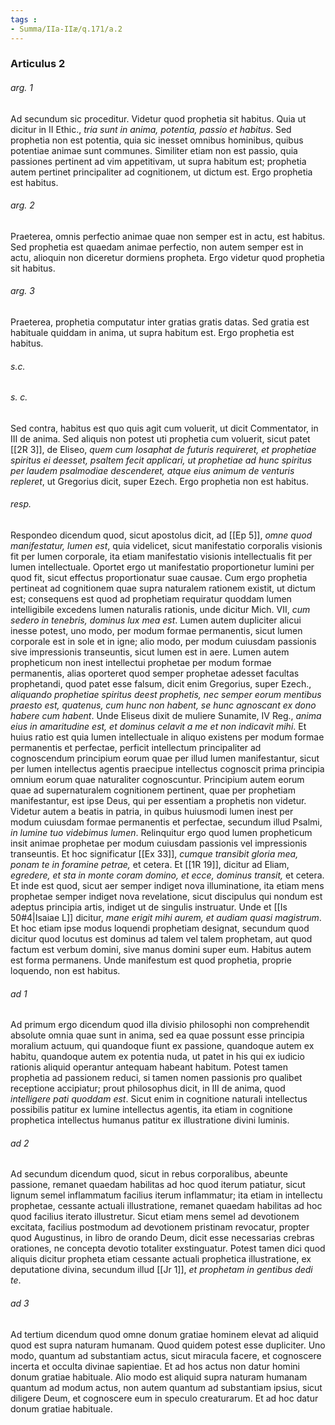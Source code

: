 ```yaml
---
tags : 
- Summa/IIa-IIæ/q.171/a.2
---
```


### Articulus 2

###### arg. 1
Ad secundum sic proceditur. Videtur quod prophetia sit habitus. Quia ut dicitur in II Ethic., *tria sunt in anima, potentia, passio et habitus*. Sed prophetia non est potentia, quia sic inesset omnibus hominibus, quibus potentiae animae sunt communes. Similiter etiam non est passio, quia passiones pertinent ad vim appetitivam, ut supra habitum est; prophetia autem pertinet principaliter ad cognitionem, ut dictum est. Ergo prophetia est habitus.

###### arg. 2
Praeterea, omnis perfectio animae quae non semper est in actu, est habitus. Sed prophetia est quaedam animae perfectio, non autem semper est in actu, alioquin non diceretur dormiens propheta. Ergo videtur quod prophetia sit habitus.

###### arg. 3
Praeterea, prophetia computatur inter gratias gratis datas. Sed gratia est habituale quiddam in anima, ut supra habitum est. Ergo prophetia est habitus.

###### s.c.
###### s. c.
Sed contra, habitus est quo quis agit cum voluerit, ut dicit Commentator, in III de anima. Sed aliquis non potest uti prophetia cum voluerit, sicut patet [[2R 3]], de Eliseo, *quem cum Iosaphat de futuris requireret, et prophetiae spiritus ei deesset, psaltem fecit applicari, ut prophetiae ad hunc spiritus per laudem psalmodiae descenderet, atque eius animum de venturis repleret*, ut Gregorius dicit, super Ezech. Ergo prophetia non est habitus.

###### resp.
Respondeo dicendum quod, sicut apostolus dicit, ad [[Ep 5]], *omne quod manifestatur, lumen est*, quia videlicet, sicut manifestatio corporalis visionis fit per lumen corporale, ita etiam manifestatio visionis intellectualis fit per lumen intellectuale. Oportet ergo ut manifestatio proportionetur lumini per quod fit, sicut effectus proportionatur suae causae. Cum ergo prophetia pertineat ad cognitionem quae supra naturalem rationem existit, ut dictum est; consequens est quod ad prophetiam requiratur quoddam lumen intelligibile excedens lumen naturalis rationis, unde dicitur Mich. VII, *cum sedero in tenebris, dominus lux mea est*. Lumen autem dupliciter alicui inesse potest, uno modo, per modum formae permanentis, sicut lumen corporale est in sole et in igne; alio modo, per modum cuiusdam passionis sive impressionis transeuntis, sicut lumen est in aere. Lumen autem propheticum non inest intellectui prophetae per modum formae permanentis, alias oporteret quod semper prophetae adesset facultas prophetandi, quod patet esse falsum, dicit enim Gregorius, super Ezech., *aliquando prophetiae spiritus deest prophetis, nec semper eorum mentibus praesto est, quatenus, cum hunc non habent, se hunc agnoscant ex dono habere cum habent*. Unde Eliseus dixit de muliere Sunamite, IV Reg., *anima eius in amaritudine est, et dominus celavit a me et non indicavit mihi*. Et huius ratio est quia lumen intellectuale in aliquo existens per modum formae permanentis et perfectae, perficit intellectum principaliter ad cognoscendum principium eorum quae per illud lumen manifestantur, sicut per lumen intellectus agentis praecipue intellectus cognoscit prima principia omnium eorum quae naturaliter cognoscuntur. Principium autem eorum quae ad supernaturalem cognitionem pertinent, quae per prophetiam manifestantur, est ipse Deus, qui per essentiam a prophetis non videtur. Videtur autem a beatis in patria, in quibus huiusmodi lumen inest per modum cuiusdam formae permanentis et perfectae, secundum illud Psalmi, *in lumine tuo videbimus lumen*. Relinquitur ergo quod lumen propheticum insit animae prophetae per modum cuiusdam passionis vel impressionis transeuntis. Et hoc significatur [[Ex 33]], *cumque transibit gloria mea, ponam te in foramine petrae,* et cetera. Et [[1R 19]], dicitur ad Eliam, *egredere, et sta in monte coram domino, et ecce, dominus transit,* et cetera. Et inde est quod, sicut aer semper indiget nova illuminatione, ita etiam mens prophetae semper indiget nova revelatione, sicut discipulus qui nondum est adeptus principia artis, indiget ut de singulis instruatur. Unde et [[Is 50#4|Isaiae L]] dicitur, *mane erigit mihi aurem, et audiam quasi magistrum*. Et hoc etiam ipse modus loquendi prophetiam designat, secundum quod dicitur quod locutus est dominus ad talem vel talem prophetam, aut quod factum est verbum domini, sive manus domini super eum. Habitus autem est forma permanens. Unde manifestum est quod prophetia, proprie loquendo, non est habitus.

###### ad 1
Ad primum ergo dicendum quod illa divisio philosophi non comprehendit absolute omnia quae sunt in anima, sed ea quae possunt esse principia moralium actuum, qui quandoque fiunt ex passione, quandoque autem ex habitu, quandoque autem ex potentia nuda, ut patet in his qui ex iudicio rationis aliquid operantur antequam habeant habitum. Potest tamen prophetia ad passionem reduci, si tamen nomen passionis pro qualibet receptione accipiatur; prout philosophus dicit, in III de anima, quod *intelligere pati quoddam est*. Sicut enim in cognitione naturali intellectus possibilis patitur ex lumine intellectus agentis, ita etiam in cognitione prophetica intellectus humanus patitur ex illustratione divini luminis.

###### ad 2
Ad secundum dicendum quod, sicut in rebus corporalibus, abeunte passione, remanet quaedam habilitas ad hoc quod iterum patiatur, sicut lignum semel inflammatum facilius iterum inflammatur; ita etiam in intellectu prophetae, cessante actuali illustratione, remanet quaedam habilitas ad hoc quod facilius iterato illustretur. Sicut etiam mens semel ad devotionem excitata, facilius postmodum ad devotionem pristinam revocatur, propter quod Augustinus, in libro de orando Deum, dicit esse necessarias crebras orationes, ne concepta devotio totaliter exstinguatur. Potest tamen dici quod aliquis dicitur propheta etiam cessante actuali prophetica illustratione, ex deputatione divina, secundum illud [[Jr 1]], *et prophetam in gentibus dedi te*.

###### ad 3
Ad tertium dicendum quod omne donum gratiae hominem elevat ad aliquid quod est supra naturam humanam. Quod quidem potest esse dupliciter. Uno modo, quantum ad substantiam actus, sicut miracula facere, et cognoscere incerta et occulta divinae sapientiae. Et ad hos actus non datur homini donum gratiae habituale. Alio modo est aliquid supra naturam humanam quantum ad modum actus, non autem quantum ad substantiam ipsius, sicut diligere Deum, et cognoscere eum in speculo creaturarum. Et ad hoc datur donum gratiae habituale.

